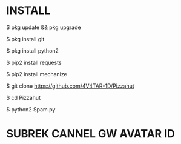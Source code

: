 # INSTALL
  $ pkg update && pkg upgrade

  $ pkg install git

  $ pkg install python2

  $ pip2 install requests

  $ pip2 install mechanize

  $ git clone https://github.com/4V4TAR-1D/Pizzahut

  $ cd Pizzahut

  $ python2 Spam.py



# SUBREK CANNEL GW AVATAR ID

